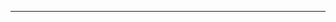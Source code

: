 <!--
CO_OP_TRANSLATOR_METADATA:
{
  "original_hash": "49981bca8da6f4e2bf28665b69862fdb",
  "translation_date": "2025-08-28T20:56:26+00:00",
  "source_file": "README.md",
  "language_code": "mr"
}
-->


---

